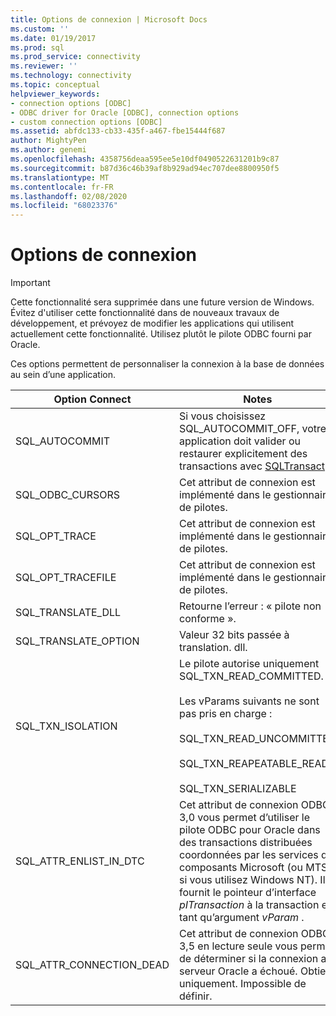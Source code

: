 ```yaml
---
title: Options de connexion | Microsoft Docs
ms.custom: ''
ms.date: 01/19/2017
ms.prod: sql
ms.prod_service: connectivity
ms.reviewer: ''
ms.technology: connectivity
ms.topic: conceptual
helpviewer_keywords:
- connection options [ODBC]
- ODBC driver for Oracle [ODBC], connection options
- custom connection options [ODBC]
ms.assetid: abfdc133-cb33-435f-a467-fbe15444f687
author: MightyPen
ms.author: genemi
ms.openlocfilehash: 4358756deaa595ee5e10df0490522631201b9c87
ms.sourcegitcommit: b87d36c46b39af8b929ad94ec707dee8800950f5
ms.translationtype: MT
ms.contentlocale: fr-FR
ms.lasthandoff: 02/08/2020
ms.locfileid: "68023376"
---
```

# <a name="connect-options"></a>Options de connexion
> [!IMPORTANT]  
>  Cette fonctionnalité sera supprimée dans une future version de Windows. Évitez d'utiliser cette fonctionnalité dans de nouveaux travaux de développement, et prévoyez de modifier les applications qui utilisent actuellement cette fonctionnalité. Utilisez plutôt le pilote ODBC fourni par Oracle.  
  
 Ces options permettent de personnaliser la connexion à la base de données au sein d’une application.  
  
|Option Connect|Notes|  
|--------------------|-----------|  
|SQL_AUTOCOMMIT|Si vous choisissez SQL_AUTOCOMMIT_OFF, votre application doit valider ou restaurer explicitement des transactions avec [SQLTransact](../../odbc/microsoft/core-level-api-functions-odbc-driver-for-oracle.md).|  
|SQL_ODBC_CURSORS|Cet attribut de connexion est implémenté dans le gestionnaire de pilotes.|  
|SQL_OPT_TRACE|Cet attribut de connexion est implémenté dans le gestionnaire de pilotes.|  
|SQL_OPT_TRACEFILE|Cet attribut de connexion est implémenté dans le gestionnaire de pilotes.|  
|SQL_TRANSLATE_DLL|Retourne l’erreur : « pilote non conforme ».|  
|SQL_TRANSLATE_OPTION|Valeur 32 bits passée à translation. dll.|  
|SQL_TXN_ISOLATION|Le pilote autorise uniquement SQL_TXN_READ_COMMITTED.<br /><br /> Les vParams suivants ne sont pas pris en charge :<br /><br /> SQL_TXN_READ_UNCOMMITTED<br /><br /> SQL_TXN_REAPEATABLE_READ<br /><br /> SQL_TXN_SERIALIZABLE|  
|SQL_ATTR_ENLIST_IN_DTC|Cet attribut de connexion ODBC 3,0 vous permet d’utiliser le pilote ODBC pour Oracle dans des transactions distribuées coordonnées par les services de composants Microsoft (ou MTS, si vous utilisez Windows NT). Il fournit le pointeur d’interface *pITransaction* à la transaction en tant qu’argument *vParam* .|  
|SQL_ATTR_CONNECTION_DEAD|Cet attribut de connexion ODBC 3,5 en lecture seule vous permet de déterminer si la connexion au serveur Oracle a échoué. Obtient uniquement. Impossible de définir.|
